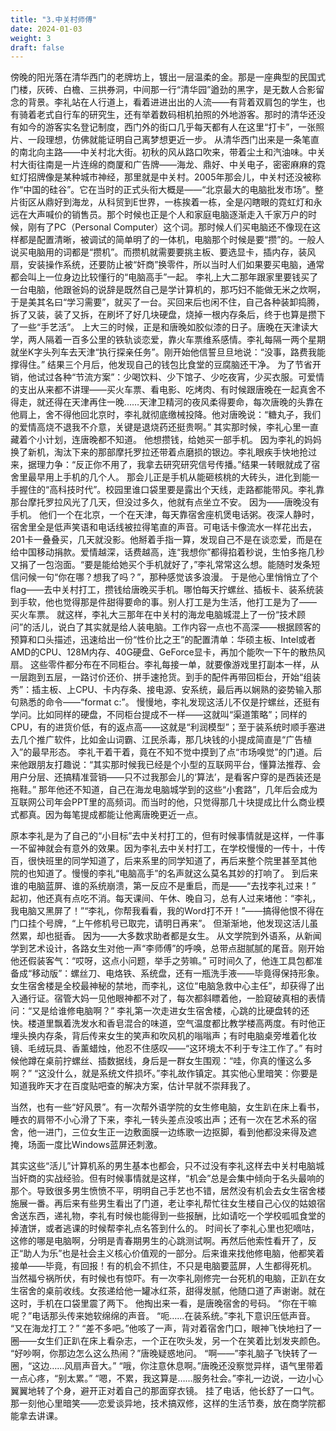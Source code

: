 ```yaml
---
title: "3.中关村师傅"
date: 2024-01-03
weight: 3
draft: false
---
```


傍晚的阳光落在清华西门的老牌坊上，镀出一层温柔的金。那是一座典型的民国式门楼，灰砖、白檐、三拱券洞，中间那一行“清华园”遒劲的黑字，是无数人合影留念的背景。李礼站在人行道上，看着进进出出的人流——有背着双肩包的学生，也有骑着老式自行车的研究生，还有举着数码相机拍照的外地游客。那时的清华还没有如今的游客实名登记制度，西门外的街口几乎每天都有人在这里“打卡”，一张照片、一段理想，仿佛就能证明自己离梦想更近一步。
从清华西门出来是一条笔直的南北向主路——中关村北大街。初秋的风从路口吹来，带着尘土和汽油味。中关村大街往南是一片连绵的商厦和广告牌——海龙、鼎好、中关电子，密密麻麻的霓虹灯招牌像是某种城市神经，那里就是中关村。2005年那会儿，中关村还没被称作“中国的硅谷”。它在当时的正式头衔大概是——“北京最大的电脑批发市场”。整片街区从鼎好到海龙，从科贸到E世界，一栋挨着一栋，全是闪瞎眼的霓虹灯和永远在大声喊价的销售员。那个时候也正是个人和家庭电脑逐渐走入千家万户的时候，刚有了PC（Personal Computer）这个词。那时候人们买电脑还不像现在这样都是配置清晰，被调试的简单明了的一体机，电脑那个时候是要“攒”的。一般人说买电脑用的词都是“攒机”。而攒机就需要要挑主板、要选显卡，插内存，装风扇，安装操作系统，还要防止被“奸商”换零件，所以当时人们如果要买电脑，通常都会叫上一位身边比较懂行的“电脑高手”一起。
李礼上大二那年跟家里要钱买了一台电脑，他跟爸妈的说辞是既然自己是学计算机的，那巧妇不能做无米之炊啊，于是美其名曰“学习需要”，就买了一台。买回来后也闲不住，自己各种装卸捣腾，拆了又装，装了又拆，在刷坏了好几块硬盘，烧掉一根内存条后，终于也算是攒下了一些“手艺活”。
上大三的时候，正是和唐晚如胶似漆的日子。唐晚在天津读大学，两人隔着一百多公里的铁轨谈恋爱，靠火车票维系感情。李礼每隔一两个星期就坐K字头列车去天津“执行探亲任务”。刚开始他信誓旦旦地说：“没事，路费我能撑得住。” 结果三个月后，他发现自己的钱包比食堂的豆腐脑还干净。
为了节省开销，他试过各种“节流方案”：少喝饮料、少下馆子、少吃夜宵，少买衣服。可爱情的支出从来都不讲理——买火车票、看电影、吃烤肉、有时候跟唐晚在一起真舍不得走，就还得在天津再住一晚……天津卫精河的夜风柔得要命，每次唐晚的头靠在他肩上，舍不得他回北京时，李礼就彻底缴械投降。他对唐晚说：“糖丸子，我们的爱情高烧不退我不介意，关键是退烧药还挺贵啊。” 
其实那时候，李礼心里一直藏着个小计划，连唐晚都不知道。
他想攒钱，给她买一部手机。
因为李礼的妈妈换了新机，淘汰下来的那部摩托罗拉还带着点磨损的银边。李礼眼疾手快地抢过来，据理力争：“反正你不用了，我拿去研究研究信号传播。”结果一转眼就成了宿舍里最早用上手机的几个人。
那会儿正是手机从能砸核桃的大砖头，进化到能一手握住的“高科技时代”。校园里谁口袋里要是露出个天线，走路都能带风。李礼靠那台摩托罗拉风光了几天，但没过多久，他就有点坐立不安。
因为——唐晚没有手机。
他们一个在北京，一个在天津，每天靠宿舍座机煲电话粥。夜深人静时，宿舍里全是低声笑语和电话线被拉得笔直的声音。可电话卡像流水一样花出去，201卡一叠叠买，几天就没影。他掰着手指一算，发现自己不是在谈恋爱，而是在给中国移动捐款。爱情越深，话费越高，连“我想你”都得掐着秒说，生怕多拖几秒又捐了一包泡面。“要是能给她买个手机就好了，”李礼常常这么想。能随时发条短信问候一句“你在哪？想我了吗？”，那种感觉该多浪漫。
于是他心里悄悄立了个flag——去中关村打工，攒钱给唐晚买手机。哪怕每天拧螺丝、插板卡、装系统装到手软，他也觉得那是件甜得要命的事。别人打工是为生活，他打工是为了—— 买火车票。
就这样，李礼大三那年在中关村的海龙电脑城混上了一份“技术顾问”的活儿，说白了其实就是给人装电脑。工作内容一点也不高深——根据顾客的预算和口头描述，迅速给出一份“性价比之王”的配置清单：华硕主板、Intel或者AMD的CPU、128M内存、40G硬盘、GeForce显卡，再加个能吹一下午的散热风扇。
这些零件都分布在不同柜台。李礼每接一单，就要像游戏里打副本一样，从一层跑到五层，一路讨价还价、拼手速抢货。到手的配件再带回柜台，开始“组装秀”：插主板、上CPU、卡内存条、接电源、安系统，最后再以娴熟的姿势输入那句熟悉的命令——“format c:”。
慢慢地，李礼发现这活儿不仅是拧螺丝，还挺有学问。比如同样的硬盘，不同柜台提成不一样——这就叫“渠道策略”；同样的CPU，有的进货价低，有的返点高——这就是“利润模型”；至于装系统时顺手塞进去几个推广软件，比如金山词霸、江民杀毒，那几块钱的小提成简直是“广告植入”的最早形态。
李礼干着干着，竟在不知不觉中摸到了点“市场嗅觉”的门道。后来他跟朋友打趣说：“其实那时候我已经是个小型的互联网平台，懂算法推荐、会用户分层、还搞精准营销——只不过我那会儿的‘算法’，是看客户穿的是西装还是拖鞋。”
那年他还不知道，自己在海龙电脑城学到的这些“小套路”，几年后会成为互联网公司年会PPT里的高频词。而当时的他，只觉得那几十块提成比什么商业模式都真。因为每笔提成都能让他离唐晚更近一点。

原本李礼是为了自己的“小目标”去中关村打工的，但有时候事情就是这样，一件事一不留神就会有意外的效果。因为李礼去中关村打工，在学校慢慢的一传十，十传百，很快班里的同学知道了，后来系里的同学知道了，再后来整个院里甚至其他 院的也知道了。慢慢的李礼“电脑高手”的名声就这么莫名其妙的打响了。
到后来谁的电脑蓝屏、谁的系统崩溃，第一反应不是重启，而是——“去找李礼过来！”
起初，他还真有点吃不消。每天课间、午休、晚自习，总有人过来堵他：“李礼，我电脑又黑屏了！”“李礼，你帮我看看，我的Word打不开！”——搞得他恨不得在门口挂个号牌，“上午修机号已取完，请明日再来”。
但渐渐地，他发现这活儿虽然累，却也挺香。
因为——大多数求助者都是女生。
从文学院到外语系，从新闻学到艺术设计，各路女生对他一声“李师傅”的呼唤，总带点甜腻腻的尾音。刚开始他还假装客气：“哎呀，这点小问题，举手之劳嘛。” 可时间久了，他连工具包都准备成“移动版”：螺丝刀、电烙铁、系统盘，还有一瓶洗手液——毕竟得保持形象。
女生宿舍楼是全校最神秘的禁地，而李礼，这位“电脑急救中心主任”，却获得了出入通行证。宿管大妈一见他眼神都不对了，每次都斜瞟着他，一脸窥破真相的表情问：“又是给谁修电脑啊？”
李礼第一次走进女生宿舍楼，心跳的比硬盘转的还快。楼道里飘着洗发水和香皂混合的味道，空气温度都比教学楼高两度。有时他正埋头换内存条，背后传来女生的笑声和吹风机的嗡嗡声；有时电脑桌旁堆着化妆镜、毛绒玩具、香薰蜡烛，他忍不住感叹——“这环境太不利于专注工作了。”
有时候他蹲在桌前拧螺丝、插数据线，身后是一群女生围观：“哇，你真的懂这么多啊？”
“这没什么，就是系统文件损坏。”李礼故作镇定。其实他心里暗笑：你要是知道我昨天才在百度贴吧查的解决方案，估计早就不崇拜我了。

当然，也有一些“好风景”。有一次帮外语学院的女生修电脑，女生趴在床上看书，睡衣的肩带不小心滑了下来，李礼一转头差点没咳出声；还有一次在艺术系的宿舍，他一进门，三位女生正一边敷面膜一边练歌一边抠脚，看到他都没来得及遮掩，场面一度比Windows蓝屏还刺激。

其实这些“活儿”计算机系的男生基本也都会，只不过没有李礼这样去中关村电脑城当奸商的实战经验。但有时候事情就是这样，“机会”总是会集中倾向于名头最响的那个。导致很多男生愤愤不平，明明自己手艺也不错，居然没有机会去女生宿舍楼施展一番。再后来有些男生看出了门道，老让李礼帮忙往女生楼自己心仪的姑娘宿舍送东西，递礼物，李礼有时候也能得到一些报酬，比如请吃一个学校呱呱食堂的掉渣饼，或者逃课的时候帮李礼点名答到什么的。
时间长了李礼心里也犯嘀咕，这修的哪是电脑啊，分明是青春期男生的心跳测试啊。再然后他索性看开了，反正“助人为乐”也是社会主义核心价值观的一部分。后来谁来找他修电脑，他都笑着接单——毕竟，有回报！有的机会不抓住，不只是电脑要蓝屏，人生都得死机。
当然福兮祸所伏，有时候也有惊吓。有一次李礼刚修完一台死机的电脑，正趴在女生宿舍的桌前收线。女孩递给他一罐冰红茶，甜得发腻，他随口道了声谢谢。就在这时，手机在口袋里震了两下。
他掏出来一看，是唐晚宿舍的号码。
“你在干嘛呢？”电话那头传来她软绵绵的声音。
“呃……在装系统。”李礼下意识压低声音。
“又在海龙打工？”
“差不多吧。”他咳了一声，背对着宿舍门口，眼神飞快地扫了一圈——女生们正趴在床上看杂志，一个正在吹头发，另一个在笑着比划发夹颜色。
“好吵啊，你那边怎么这么热闹？”唐晚疑惑地问。
“啊——”李礼脑子飞快转了一圈，“这边……风扇声音大。”
“哦，你注意休息啊。”唐晚还没察觉异样，语气里带着一点心疼，“别太累。”
“嗯，不累，我这算是……服务社会。”李礼一边说，一边小心翼翼地转了个身，避开正对着自己的那面穿衣镜。
挂了电话，他长舒了一口气。那一刻他心里暗笑——恋爱谈异地，技术搞双修，这样的生活节奏，放在商学院都能拿去讲课。